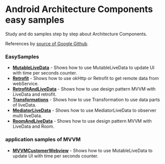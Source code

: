 # Android Architecture Components easy samples
Study and do samples step by step about Architecture Components.

References by [source of Google Github](https://github.com/android/architecture-components-samples).

### EasySamples

* **[MutableLiveData](https://github.com/u0652804/EasyExLiveData)** - Shows how to use MutableLiveData to update UI with time per seconds counter.
* **[Retrofit](https://github.com/u0652804/EasyExRetrofit/tree/main/src/EasyExRetrofit)** - Shows how to use okHttp or Retrofit to get remote data from webService.
* **[RetrofitAndLiveData](https://github.com/u0652804/RetrofitAndLiveData)** - Shows how to use design pattern MVVM with LiveData and retrofit.
* **[Transformations](https://github.com/u0652804/architecture-components-easy-samples/tree/main/Transformations)** - Shows how to use Transformation to use data parts of liveData<dataModel>.
* **[MediatorLiveData](https://github.com/u0652804/architecture-components-easy-samples/blob/main/MediatorLiveData)** - Shows how to use MediatorLiveData to observer multi liveData.
* **[RoomAndLiveData]()** - Shows how to use design pattern MVVM with LiveData and Room.

### application samples of MVVM

* **[MVVMCustomerWebview](https://github.com/u0652804/EasyExLiveData)** - Shows how to use MutableLiveData to update UI with time per seconds counter.
